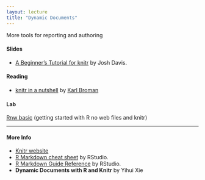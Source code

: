```yaml
---
layout: lecture
title: "Dynamic Documents"
---
```


<p class="message">
  More tools for reporting and authoring
</p>

<h4>
	<span class="fa fa-picture-o fa-lg main-list-item-icon"></span>
	Slides
</h4>

- [A Beginner’s Tutorial for knitr](http://joshldavis.com/2014/04/12/beginners-tutorial-for-knitr/) by Josh Davis.


<h4>
	<span class="fa fa-book fa-lg main-list-item-icon"></span>
	Reading
</h4>

- [knitr in a nutshell](http://kbroman.org/knitr_knutshell/) by [Karl Broman](http://kbroman.org/)


<h4>
	<span class="fa fa-flask fa-lg main-list-item-icon"></span>
	Lab
</h4>

<a href="https://github.com/gastonstat/stat259/blob/gh-pages/tutorials/Rnw_basic" target="_blank">Rnw basic</a> (getting started with R no web files and knitr)


------


<h4>
	<span class="fa fa-info-circle fa-lg main-list-item-icon"></span>
	More Info
</h4>

- [Knitr website](http://yihui.name/knitr/)
- [R Markdown cheat sheet](http://www.rstudio.com/wp-content/uploads/2015/02/rmarkdown-cheatsheet.pdf) by RStudio.
- [R Markdown Guide Reference](http://www.rstudio.com/wp-content/uploads/2015/03/rmarkdown-reference.pdf) by RStudio.
- __Dynamic Documents with R and Knitr__ by Yihui Xie

